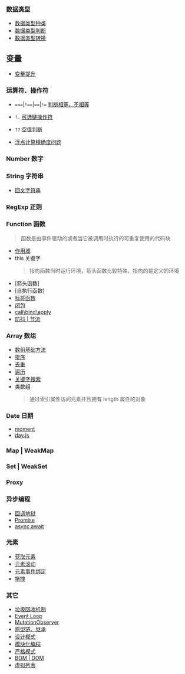 ### 数据类型

- [数据类型种类](./dataType/type.md)
- [数据类型判断](./dataType/checkType.md)
- [数据类型转换](./dataType/change.md)

## 变量

- [变量提升]()

### 运算符、操作符

- `===`|`!==`|`==`|`!=` [判断相等、不相等](./operator/equal.md)
- `?.` [可选链操作符](./operator/optionalOperator.md)
- `??` [空值判断](./operator/emptyJudge.md)

- [浮点计算精确度问题](./problerms/floatCalculate.md)

### Number 数字

### String 字符串

- [回文字符串]()

### RegExp 正则

### Function 函数

> 函数是由事件驱动的或者当它被调用时执行的可重复使用的代码块

- [作用域](./function/scope.md)
- this 关键字
  > 指向函数当时运行环境，箭头函数比较特殊，指向的是定义的环境
- [箭头函数]
- [自执行函数]
- [标签函数](./function/tagFunction.md)
- [闭包](./function/clusure.md)
- [call\bind\apply](./callBindApply.md)
- [防抖 | 节流]()

### Array 数组

- [数组基础方法](./array/base.md)
- [排序](./array/sort/index.md)
- [去重](./array/removeDuplicate.md)
- [遍历](./array/ergodic.md)
- [关键字搜索](./array/search/index.js)
- 类数组
  > 通过索引属性访问元素并且拥有 length 属性的对象

### Date 日期

- [moment]()
- [day.js]()

### Map | WeakMap

### Set | WeakSet

### Proxy

### 异步编程

- [回调地狱]()
- [Promise](./Promise/index.md)
- [async await]()

### 元素

- [获取元素]()
- [元素滚动]()
- [元素事件绑定]()
- [拖拽]()

### 其它

- [垃圾回收机制](https://www.ruanyifeng.com/blog/2017/04/memory-leak.html)
- [Event Loop](./eventLoop.md)
- [MutationObserver]()
- [原型链、继承](./JavaScript/protoType.md)
- [设计模式](./designPatterns/index.md)
- [模块化编程]()
- [严格模式]()
- [BOM | DOM](./DOM&BOM/index.md)
- [虚拟列表]()
